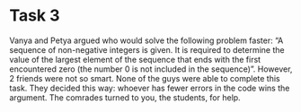 # Task 3

Vanya and Petya argued who would solve the following problem faster: “A sequence
of non-negative integers is given. It is required to determine the value of the
largest element of the sequence that ends with the first encountered zero (the number
0 is not included in the sequence)”. However, 2 friends were not so smart. None of
the guys were able to complete this task. They decided this way: whoever has fewer
errors in the code wins the argument. The comrades turned to you, the students, for
help.

